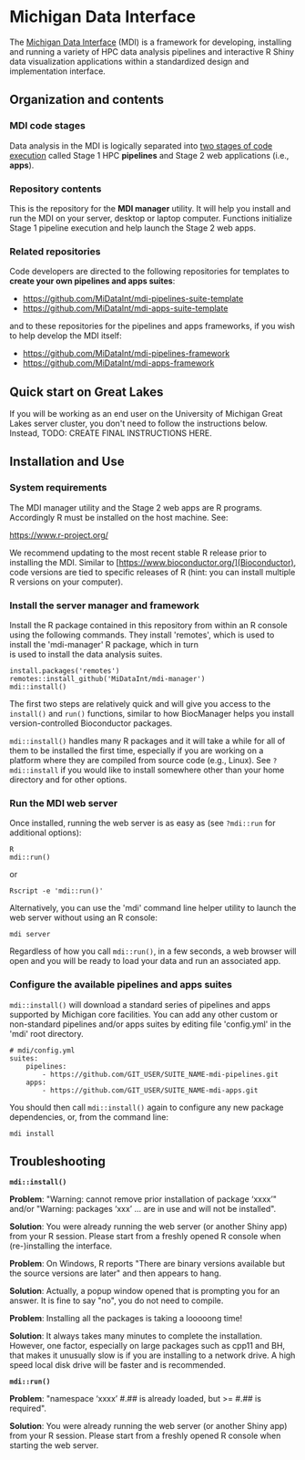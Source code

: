 # Michigan Data Interface

The [Michigan Data Interface](https://midataint.github.io/) (MDI) is a framework for developing,
installing and running a variety of HPC data analysis pipelines
and interactive R Shiny data visualization applications
within a standardized design and implementation interface.

## Organization and contents

### MDI code stages

Data analysis in the MDI is logically separated into 
[two stages of code execution](https://midataint.github.io/docs/analysis-flow/) 
called Stage 1 HPC **pipelines**
and Stage 2 web applications (i.e., **apps**).

### Repository contents

This is the repository for the **MDI manager** utility.
It will help you install and run the MDI on your server,
desktop or laptop computer. Functions initialize Stage 1 pipeline
execution and help launch the Stage 2 web apps.

### Related repositories

Code developers are directed to the following repositories for templates to
**create your own pipelines and apps suites**:

- <https://github.com/MiDataInt/mdi-pipelines-suite-template>
- <https://github.com/MiDataInt/mdi-apps-suite-template>

and to these repositories for the pipelines and apps frameworks, if you 
wish to help develop the MDI itself:

- <https://github.com/MiDataInt/mdi-pipelines-framework>
- <https://github.com/MiDataInt/mdi-apps-framework>

## Quick start on Great Lakes

If you will be working as an end user on the University of Michigan
Great Lakes server cluster, you don't need to follow the instructions below. 
Instead,
TODO: CREATE FINAL INSTRUCTIONS HERE.

## Installation and Use

### System requirements

The MDI manager utility and the Stage 2 web apps are R programs.
Accordingly R must be installed on the host machine. See:

<https://www.r-project.org/>

We recommend updating to the most recent stable R release prior
to installing the MDI. Similar to [https://www.bioconductor.org/](Bioconductor), 
code versions are tied to specific releases of R (hint: you can install
multiple R versions on your computer).

### Install the server manager and framework

Install the R package contained in this repository from within an
R console using the following commands. They install 'remotes',
which is used to install the 'mdi-manager' R package, which in turn  
is used to install the data analysis suites.

```
install.packages('remotes')
remotes::install_github('MiDataInt/mdi-manager')
mdi::install()
```

The first two steps are relatively quick and will give you access
to the <code>install()</code> and <code>run()</code> functions, similar to
how BiocManager helps you install version-controlled Bioconductor
packages.

<code>mdi::install()</code> handles many R packages and it
will take a while for all of them to be installed the first time,
especially if you are working on a platform where they are compiled
from source code (e.g., Linux). See <code>?mdi::install</code> if you
would like to install somewhere other than your home directory and
for other options.

### Run the MDI web server

Once installed, running the web server is as easy as (see
<code>?mdi::run</code> for additional options):

```
R
mdi::run()
```

or

```
Rscript -e 'mdi::run()'
```

Alternatively, you can use the 'mdi' command line helper utility
to launch the web server without using an R console:

```
mdi server
```

Regardless of how you call <code>mdi::run()</code>, in a few seconds, 
a web browser will open and you will be ready to load your data and run an associated app.

### Configure the available pipelines and apps suites

<code>mdi::install()</code> will download a standard series of
pipelines and apps supported by Michigan core facilities. You can
add any other custom or non-standard pipelines and/or apps suites
by editing file 'config.yml' in the 'mdi' root directory.

```
# mdi/config.yml
suites:
    pipelines:
        - https://github.com/GIT_USER/SUITE_NAME-mdi-pipelines.git
    apps:
        - https://github.com/GIT_USER/SUITE_NAME-mdi-apps.git
```

You should then call <code>mdi::install()</code> again to configure 
any new package dependencies, or, from the command line:

```
mdi install
```

## Troubleshooting

**<code>mdi::install()</code>**

**Problem**: "Warning: cannot remove prior installation of package ‘xxxx’" and/or
"Warning: packages ‘xxx’ ... are in use and will not be installed".

**Solution**: You were already running the web server (or another Shiny app)
from your R session. Please start from a freshly opened R console when
(re-)installing the interface.


**Problem**: On Windows, R reports "There are binary versions available but the
source versions are later" and then appears to hang.

**Solution**: Actually, a popup window opened that is
prompting you for an answer. It is fine to say "no", you do not need to compile.


**Problem**: Installing all the packages is taking a looooong time!

**Solution**: It always takes many minutes to complete the installation.
However, one factor, especially on large packages such as cpp11 and BH,
that makes it unusually slow is if you are installing to a network drive.
A high speed local disk drive will be faster and is recommended. 


**<code>mdi::run()</code>**

**Problem**: "namespace ‘xxxx’ #.## is already loaded, but >= #.## is required".

**Solution**: You were already running the web server (or another Shiny app)
from your R session. Please start from a freshly opened R console when
starting the web server.
